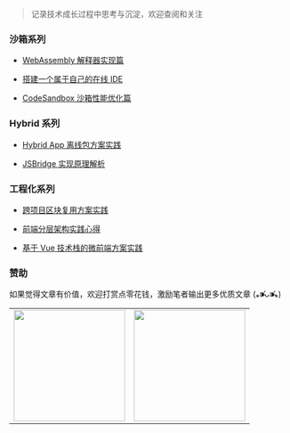 > 记录技术成长过程中思考与沉淀，欢迎查阅和关注

### 沙箱系列

- [WebAssembly 解释器实现篇](https://github.com/mcuking/blog/issues/96)

- [搭建一个属于自己的在线 IDE](https://github.com/mcuking/blog/issues/86)

- [CodeSandbox 沙箱性能优化篇](https://github.com/mcuking/blog/issues/110)

### Hybrid 系列

- [Hybrid App 离线包方案实践](https://github.com/mcuking/blog/issues/63)

- [JSBridge 实现原理解析](https://github.com/mcuking/blog/issues/39)

### 工程化系列

- [跨项目区块复用方案实践](https://github.com/mcuking/blog/issues/88)

- [前端分层架构实践心得](https://github.com/mcuking/blog/issues/65)

- [基于 Vue 技术栈的微前端方案实践](https://github.com/mcuking/blog/issues/81)

### 赞助

如果觉得文章有价值，欢迎打赏点零花钱，激励笔者输出更多优质文章 (⁎⁍̴̛ᴗ⁍̴̛⁎)

<table>
  <tr>
    <td><img src="https://i.loli.net/2021/09/12/XLGbo5YuyDePxnw.png" width=200/></td>
    <td><img src="https://i.loli.net/2021/09/12/pBYlJ9Fh4A7cUaX.png" width=200/></td>
  </tr>
</table>
